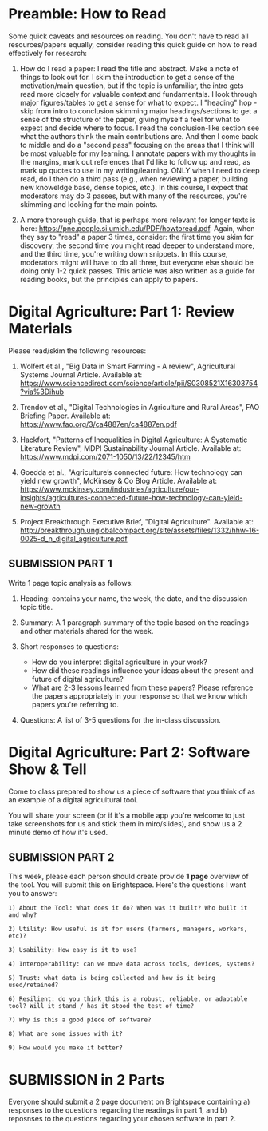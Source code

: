 # Preamble: How to Read

Some quick caveats and resources on reading. You don't have to read all resources/papers equally, consider reading this quick guide on how to read effectively for research:

1. How do I read a paper: I read the title and abstract. Make a note of things to look out for. I skim the introduction to get a sense of the motivation/main question, but if the topic is unfamiliar, the intro gets read more closely for valuable context and fundamentals. I look through major figures/tables to get a sense for what to expect. I "heading" hop - skip from intro to conclusion skimming major headings/sections to get a sense of the structure of the paper, giving myself a feel for what to expect and decide where to focus. I read the conclusion-like section see what the authors think the main contributions are. And then I come back to middle and do a "second pass" focusing on the areas that I think will be most valuable for my learning. I annotate papers with my thoughts in the margins, mark out references that I'd like to follow up and read, as mark up quotes to use in my writing/learning. ONLY when I need to deep read, do I then do a third pass (e.g., when reviewing a paper, building new knoweldge base, dense topics, etc.). In this course, I expect that moderators may do 3 passes, but with many of the resources, you're skimming and looking for the main points. 

2. A more thorough guide, that is perhaps more relevant for longer texts is here: https://pne.people.si.umich.edu/PDF/howtoread.pdf. Again, when they say to "read" a paper 3 times, consider: the first time you skim for discovery, the second time you might read deeper to understand more, and the third time, you're writing down snippets. In this course, moderators might will have to do all three, but everyone else should be doing only 1-2 quick passes. This article was also written as a guide for reading books, but the principles can apply to papers.


# Digital Agriculture: Part 1: Review Materials

Please read/skim the following resources:

1. Wolfert et al., "Big Data in Smart Farming - A review", Agricultural Systems Journal Article. Available at: https://www.sciencedirect.com/science/article/pii/S0308521X16303754?via%3Dihub

2. Trendov et al., "Digital Technologies in Agriculture and Rural Areas", FAO Briefing Paper. Available at: https://www.fao.org/3/ca4887en/ca4887en.pdf

3. Hackfort, "Patterns of Inequalities in Digital Agriculture: A Systematic Literature Review", MDPI Sustainability Journal Article.  Available at: https://www.mdpi.com/2071-1050/13/22/12345/htm

4. Goedda et al., "Agriculture’s connected future: How technology can yield new growth", McKinsey & Co Blog Article. Available at: https://www.mckinsey.com/industries/agriculture/our-insights/agricultures-connected-future-how-technology-can-yield-new-growth

5. Project Breakthrough Executive Brief, "Digital Agriculture". Available at: http://breakthrough.unglobalcompact.org/site/assets/files/1332/hhw-16-0025-d_n_digital_agriculture.pdf


## SUBMISSION PART 1
Write 1 page topic analysis as follows:

1. Heading: contains your name, the week, the date, and the discussion topic title.

2. Summary: A 1 paragraph summary of the topic based on the readings and other materials shared for the week.

3. Short responses to questions:
	- How do you interpret digital agriculture in your work?
	- How did these readings influence your ideas about the present and future of digital agriculture?
	- What are 2-3 lessons learned from these papers? Please reference the papers appropriately in your response so that we know which papers you're referring to.

4. Questions: A list of 3-5 questions for the in-class discussion.

# Digital Agriculture: Part 2: Software Show & Tell

Come to class prepared to show us a piece of software that you think of as an example of a digital agricultural tool. 

You will share your screen (or if it's a mobile app you're welcome to just take screenshots for us and stick them in miro/slides), and show us a 2 minute demo of how it's used. 


## SUBMISSION PART 2
This week, please each person should create provide **1 page** overview of the tool. You will submit this on Brightspace. Here's the questions I want you to answer:

	1) About the Tool: What does it do? When was it built? Who built it and why? 

	2) Utility: How useful is it for users (farmers, managers, workers, etc)?

	3) Usability: How easy is it to use?

	4) Interoperability: can we move data across tools, devices, systems? 

	5) Trust: what data is being collected and how is it being used/retained? 

	6) Resilient: do you think this is a robust, reliable, or adaptable tool? Will it stand / has it stood the test of time?

	7) Why is this a good piece of software?

	8) What are some issues with it?

	9) How would you make it better?


# SUBMISSION in 2 Parts
Everyone should submit a 2 page document on Brightspace containing a) responses to the questions regarding the readings in part 1, and b) reposnses to the questions regarding your chosen software in part 2. 
